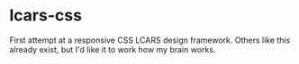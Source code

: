 # lcars-css

First attempt at a responsive CSS LCARS design framework. Others like this already exist, but I'd like it to work how my brain works.